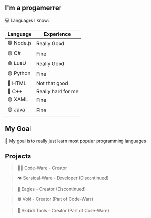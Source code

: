 ## I'm a progamerrer

💻 Languages I know:


| Language | Experience 
| -------- | -------- 
| 🟢 Node.js    | Really Good    
| 🟡 C#  | Fine
| 🟢 LuaU | Really Good
| 🟡 Python | Fine
| 🔴 HTML | Not that good
| 🔴 C++ | Really hard for me
| 🟡 XAML | Fine
| 🟡 Java | Fine

## My Goal
🎯 My goal is to really just learn most popular programming languages

## Projects

>👨‍💻 Code-Ware - Creator

>👁 Sensical-Ware - Developer (Discontinued)

>🦅 Eagles - Creator (Discontinued)

>🗑 Void - Creator (Part of Code-Ware)

>🚽 Skibidi Tools - Creator (Part of Code-Ware)

